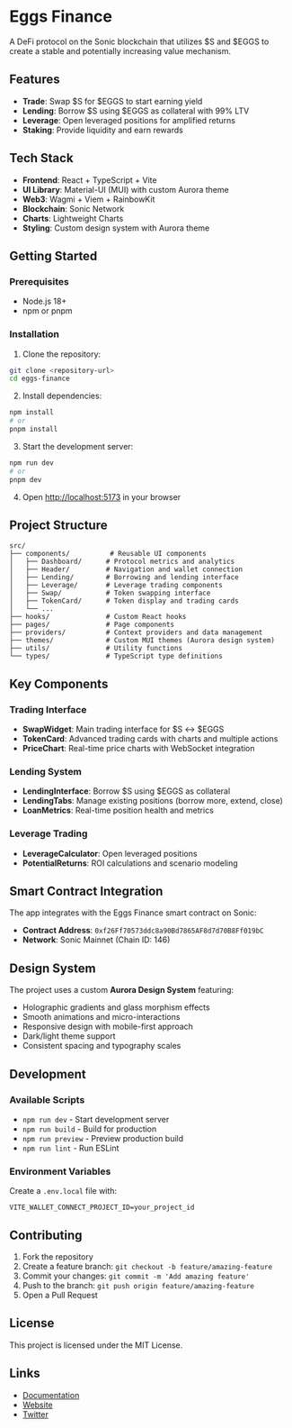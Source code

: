# Eggs Finance

A DeFi protocol on the Sonic blockchain that utilizes $S and $EGGS to create a stable and potentially increasing value mechanism.

## Features

- **Trade**: Swap $S for $EGGS to start earning yield
- **Lending**: Borrow $S using $EGGS as collateral with 99% LTV
- **Leverage**: Open leveraged positions for amplified returns
- **Staking**: Provide liquidity and earn rewards

## Tech Stack

- **Frontend**: React + TypeScript + Vite
- **UI Library**: Material-UI (MUI) with custom Aurora theme
- **Web3**: Wagmi + Viem + RainbowKit
- **Blockchain**: Sonic Network
- **Charts**: Lightweight Charts
- **Styling**: Custom design system with Aurora theme

## Getting Started

### Prerequisites

- Node.js 18+ 
- npm or pnpm

### Installation

1. Clone the repository:
```bash
git clone <repository-url>
cd eggs-finance
```

2. Install dependencies:
```bash
npm install
# or
pnpm install
```

3. Start the development server:
```bash
npm run dev
# or
pnpm dev
```

4. Open [http://localhost:5173](http://localhost:5173) in your browser

## Project Structure

```
src/
├── components/          # Reusable UI components
│   ├── Dashboard/      # Protocol metrics and analytics
│   ├── Header/         # Navigation and wallet connection
│   ├── Lending/        # Borrowing and lending interface
│   ├── Leverage/       # Leverage trading components
│   ├── Swap/           # Token swapping interface
│   ├── TokenCard/      # Token display and trading cards
│   └── ...
├── hooks/              # Custom React hooks
├── pages/              # Page components
├── providers/          # Context providers and data management
├── themes/             # Custom MUI themes (Aurora design system)
├── utils/              # Utility functions
└── types/              # TypeScript type definitions
```

## Key Components

### Trading Interface
- **SwapWidget**: Main trading interface for $S ↔ $EGGS
- **TokenCard**: Advanced trading cards with charts and multiple actions
- **PriceChart**: Real-time price charts with WebSocket integration

### Lending System
- **LendingInterface**: Borrow $S using $EGGS as collateral
- **LendingTabs**: Manage existing positions (borrow more, extend, close)
- **LoanMetrics**: Real-time position health and metrics

### Leverage Trading
- **LeverageCalculator**: Open leveraged positions
- **PotentialReturns**: ROI calculations and scenario modeling

## Smart Contract Integration

The app integrates with the Eggs Finance smart contract on Sonic:
- **Contract Address**: `0xf26Ff70573ddc8a90Bd7865AF8d7d70B8Ff019bC`
- **Network**: Sonic Mainnet (Chain ID: 146)

## Design System

The project uses a custom **Aurora Design System** featuring:
- Holographic gradients and glass morphism effects
- Smooth animations and micro-interactions
- Responsive design with mobile-first approach
- Dark/light theme support
- Consistent spacing and typography scales

## Development

### Available Scripts

- `npm run dev` - Start development server
- `npm run build` - Build for production
- `npm run preview` - Preview production build
- `npm run lint` - Run ESLint

### Environment Variables

Create a `.env.local` file with:
```
VITE_WALLET_CONNECT_PROJECT_ID=your_project_id
```

## Contributing

1. Fork the repository
2. Create a feature branch: `git checkout -b feature/amazing-feature`
3. Commit your changes: `git commit -m 'Add amazing feature'`
4. Push to the branch: `git push origin feature/amazing-feature`
5. Open a Pull Request

## License

This project is licensed under the MIT License.

## Links

- [Documentation](https://eggs-finance.gitbook.io/docs/documentation)
- [Website](https://eggs.finance)
- [Twitter](https://twitter.com/eggsonsonic)